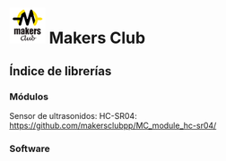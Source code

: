 # ![LOGO](https://github.com/makersclubpp/MC_module_hc-sr04/blob/master/img/LOGO_makers_64x64.png) Makers Club
## Índice de librerías


### Módulos
Sensor de ultrasonidos:
    HC-SR04: https://github.com/makersclubpp/MC_module_hc-sr04/


### Software